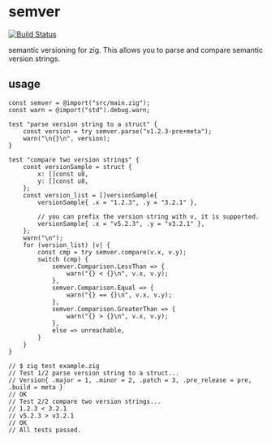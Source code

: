 # semver
[![Build Status](https://travis-ci.org/gernest/semver.svg?branch=master)](https://travis-ci.org/gernest/semver)

semantic versioning for zig. This allows you to parse and compare semantic version strings.


## usage

```
const semver = @import("src/main.zig");
const warn = @import("std").debug.warn;

test "parse version string to a struct" {
    const version = try semver.parse("v1.2.3-pre+meta");
    warn("\n{}\n", version);
}

test "compare two version strings" {
    const versionSample = struct {
        x: []const u8,
        y: []const u8,
    };
    const version_list = []versionSample{
        versionSample{ .x = "1.2.3", .y = "3.2.1" },

        // you can prefix the version string with v, it is supported.
        versionSample{ .x = "v5.2.3", .y = "v3.2.1" },
    };
    warn("\n");
    for (version_list) |v| {
        const cmp = try semver.compare(v.x, v.y);
        switch (cmp) {
            semver.Comparison.LessThan => {
                warn("{} < {}\n", v.x, v.y);
            },
            semver.Comparison.Equal => {
                warn("{} == {}\n", v.x, v.y);
            },
            semver.Comparison.GreaterThan => {
                warn("{} > {}\n", v.x, v.y);
            },
            else => unreachable,
        }
    }
}

// $ zig test example.zig
// Test 1/2 parse version string to a struct...
// Version{ .major = 1, .minor = 2, .patch = 3, .pre_release = pre, .build = meta }
// OK
// Test 2/2 compare two version strings...
// 1.2.3 < 3.2.1
// v5.2.3 > v3.2.1
// OK
// All tests passed.

```
